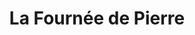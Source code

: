 ---
title: "La Fournée de Pierre"
url: /saint-jean-de-linieres/la-fournee-de-pierre/
shop: boulangerie
---